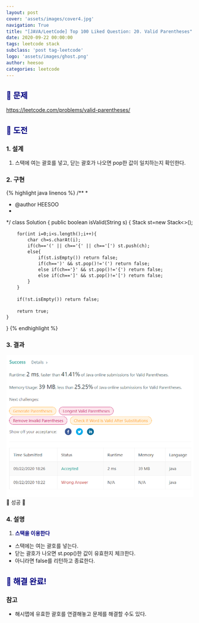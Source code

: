 ```yaml
---
layout: post
cover: 'assets/images/cover4.jpg'
navigation: True
title: "[JAVA/LeetCode] Top 100 Liked Question: 20. Valid Parentheses"
date: 2020-09-22 00:00:00
tags: leetcode stack
subclass: 'post tag-leetcode'
logo: 'assets/images/ghost.png'
author: heesoo
categories: leetcode
---
```

## <span style="color:navy">👀 문제</span>
<https://leetcode.com/problems/valid-parentheses/>

## <span style="color:navy">👊 도전</span>

### 1. 설계
1. 스택에 여는 괄호를 넣고, 닫는 괄호가 나오면 pop한 값이 일치하는지 확인한다.

### 2. 구현 
{% highlight java linenos %}
/**
 *
 * @author HEESOO
 *
 */
class Solution {
    public boolean isValid(String s) {
        Stack<Character> st=new Stack<>();
        
        for(int i=0;i<s.length();i++){
            char ch=s.charAt(i);
            if(ch=='(' || ch=='{' || ch=='[') st.push(ch);
            else{
                if(st.isEmpty()) return false;
                if(ch==')' && st.pop()!='(') return false;
                else if(ch=='}' && st.pop()!='{') return false;
                else if(ch==']' && st.pop()!='[') return false;
            }            
        }
        
        if(!st.isEmpty()) return false;
        
        return true;
    }
    
}
{% endhighlight %}

### 3. 결과
![실행결과](./assets/images/200922_2.PNG)
🤟 성공 🤟  

### 4. 설명
1. **<span style="color:navy">스택을 이용한다</span>**
- 스택에는 여는 괄호를 넣는다.
- 닫는 괄호가 나오면 st.pop()한 값이 유효한지 체크한다.
- 아니라면 false를 리턴하고 종료한다.
  
## <span style="color:navy">👏 해결 완료!</span>

### 참고
- 해시맵에 유효한 괄호를 연결해놓고 문제를 해결할 수도 있다.
